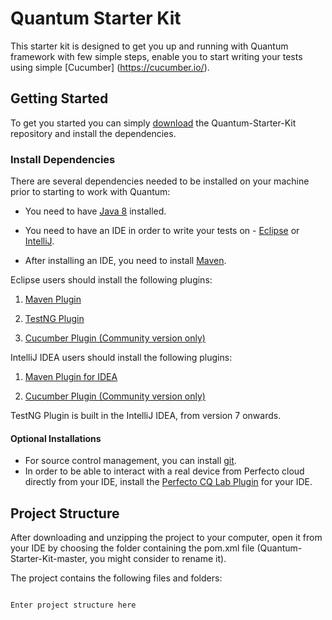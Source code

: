 # Quantum Starter Kit
This starter kit is designed to get you up and running with Quantum framework with few simple steps, enable you to start writing your tests using simple [Cucumber] (https://cucumber.io/).

## Getting Started
To get you started you can simply [download](https://github.com/Project-Quantum/Quantum-Starter-Kit/archive/master.zip) the Quantum-Starter-Kit repository and install the dependencies.

### Install Dependencies
There are several dependencies needed to be installed on your machine prior to starting to work with Quantum:
* You need to have [Java 8](http://www.oracle.com/technetwork/java/javase/downloads/jdk8-downloads-2133151.html) installed.

* You need to have an IDE in order to write your tests on - [Eclipse](http://www.eclipse.org/downloads/packages/eclipse-ide-java-developers/marsr) or [IntelliJ](https://www.jetbrains.com/idea/download/#).

* After installing an IDE, you need to install [Maven](https://maven.apache.org/).

Eclipse users should install the following plugins:

1. [Maven Plugin](http://marketplace.eclipse.org/content/m2e-connector-maven-dependency-plugin)

2. [TestNG Plugin](http://testng.org/doc/download.html)

3. [Cucumber Plugin (Community version only)](https://marketplace.eclipse.org/content/cucumber-jvm-eclipse-plugin)

IntelliJ IDEA users should install the following plugins:

1. [Maven Plugin for IDEA](https://plugins.jetbrains.com/plugin/1166)

2. [Cucumber Plugin (Community version only)](https://plugins.jetbrains.com/plugin/7212)

 TestNG Plugin is built in the IntelliJ IDEA, from version 7 onwards.
 
#### Optional Installations
* For source control management, you can install [git](https://git-scm.com/downloads).
* In order to be able to interact with a real device from Perfecto cloud directly from your IDE, install the [Perfecto CQ Lab Plugin](https://www.perfectomobile.com/ni/resources/downloads/add-ins-plugins-and-extensions) for your IDE.

## Project Structure
After downloading and unzipping the project to your computer, open it from your IDE by choosing the folder containing the pom.xml file (Quantum-Starter-Kit-master, you might consider to rename it).

The project contains the following files and folders:

```

Enter project structure here

```







